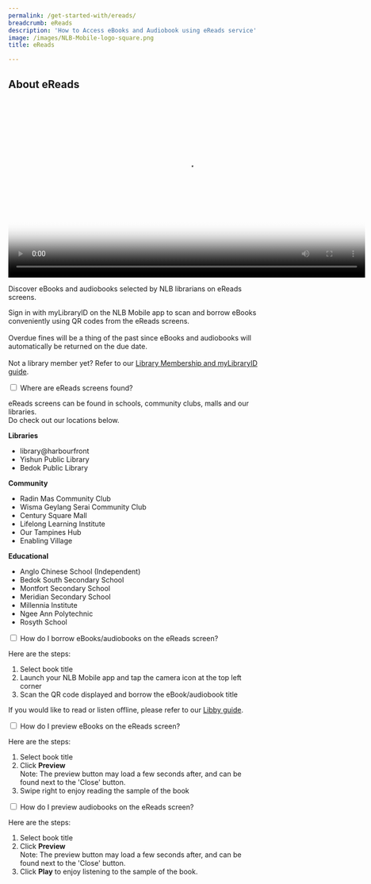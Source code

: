 ```yaml
---
permalink: /get-started-with/ereads/
breadcrumb: eReads
description: 'How to Access eBooks and Audiobook using eReads service'
image: /images/NLB-Mobile-logo-square.png
title: eReads

---
```


<h2>About eReads</h2>

<p></p>

<div class="vd">
     <video width="720px" poster="/images/Thumbnail_eReads_video.PNG" controls>
  <source src="/images/Video_eReads.mp4" type="video/mp4" />
</video>


<p>Discover eBooks and audiobooks selected by NLB librarians on eReads screens.</p>  

<p>Sign in with myLibraryID on the NLB Mobile app to scan and borrow eBooks conveniently using QR codes from the eReads screens.<br/><br/>Overdue fines will be a thing of the past since eBooks and audiobooks will automatically be returned on the due date.
<br/><br/>Not a library member yet? Refer to our <a href="/get-started-with/mylibrary/">Library Membership and myLibraryID guide</a>.</p>


<div class="new-accordion" id="eReads-get-started">          
<input type="checkbox" id="acc1">
        <label for="acc1">Where are eReads screens found? </label>
<div class="new-accordion-content">
      	<p>eReads screens can be found in schools, community clubs, malls and our libraries. <br/>Do check out our locations below.</p>

  <p><b>Libraries</b></p>
<ul>   
	<li> library@harbourfront</li>
	<li> Yishun Public Library</li>
    <li> Bedok Public Library</li>
    </ul>  

<p>
    <b>Community</b>
</p><ul><li>Radin Mas Community Club</li><li>Wisma Geylang Serai Community Club</li>
<li>Century Square Mall</li>
<li>Lifelong Learning Institute</li>
<li>Our Tampines Hub</li>
<li>Enabling Village</li>
</ul>  
<p>
    <b>Educational</b>
</p>

<ul>   
	<li>Anglo Chinese School (Independent)</li>
    <li>Bedok South Secondary School</li>
    <li>Montfort Secondary School</li>
    <li>Meridian Secondary School</li>
    <li>Millennia Institute</li>
    <li>Ngee Ann Polytechnic</li>
    <li>Rosyth School</li>
    </ul>      
</div>  

<input type="checkbox" name="acc" id="acc2">
        <label for="acc2">How do I borrow eBooks/audiobooks on the eReads screen?</label>
<div class="new-accordion-content">
        <p>Here are the steps:</p>
<ol>   
	<li> Select book title</li>
	<li> Launch your NLB Mobile app and tap the camera icon at the top left corner</li>
	<li>Scan the QR code displayed and borrow the eBook/audiobook title</li>
    </ol> <p>
    If you would like to read or listen offline, please refer to our  <a href="/get-started-with/libby/">Libby guide</a>.
    </p></div>
    
<input type="checkbox" id="acc3">
        <label for="acc3">How do I preview eBooks on the eReads screen?</label>
<div class="new-accordion-content">
	<p>Here are the steps:</p>
<ol>   
	<li> Select book title</li>
    <li> Click <b>Preview</b>
         <br/> <span style="font-size:14px">Note: The preview button may load a few seconds after, and can be found next to the 'Close' button.</span></li>
	<li> Swipe right to enjoy reading the sample of the book</li>
    </ol>
        </div> 
	
<input type="checkbox" id="acc4">
        <label for="acc4">How do I preview audiobooks on the eReads screen?</label>
<div class="new-accordion-content">
      	<p>Here are the steps:</p>
<ol>   
	<li> Select book title</li>
	<li>  Click <b>Preview</b>
    <br/> <span style="font-size:14px">Note: The preview button may load a few seconds after, and can be found next to the 'Close' button.</span></li>
    <li> Click <b>Play</b> to enjoy listening to the sample of
the book.</li>
    </ol>  
        </div> 
</div><!--close FAQ-section-->

